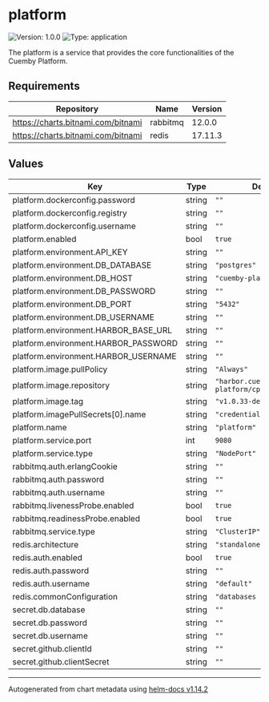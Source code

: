 # platform

![Version: 1.0.0](https://img.shields.io/badge/Version-1.0.0-informational?style=flat-square) ![Type: application](https://img.shields.io/badge/Type-application-informational?style=flat-square)

The platform is a service that provides the core functionalities of the Cuemby Platform.

## Requirements

| Repository | Name | Version |
|------------|------|---------|
| https://charts.bitnami.com/bitnami | rabbitmq | 12.0.0 |
| https://charts.bitnami.com/bitnami | redis | 17.11.3 |

## Values

| Key | Type | Default | Description |
|-----|------|---------|-------------|
| platform.dockerconfig.password | string | `""` |  |
| platform.dockerconfig.registry | string | `""` |  |
| platform.dockerconfig.username | string | `""` |  |
| platform.enabled | bool | `true` |  |
| platform.environment.API_KEY | string | `""` |  |
| platform.environment.DB_DATABASE | string | `"postgres"` |  |
| platform.environment.DB_HOST | string | `"cuemby-platform-core-db"` |  |
| platform.environment.DB_PASSWORD | string | `""` |  |
| platform.environment.DB_PORT | string | `"5432"` |  |
| platform.environment.DB_USERNAME | string | `""` |  |
| platform.environment.HARBOR_BASE_URL | string | `""` |  |
| platform.environment.HARBOR_PASSWORD | string | `""` |  |
| platform.environment.HARBOR_USERNAME | string | `""` |  |
| platform.image.pullPolicy | string | `"Always"` |  |
| platform.image.repository | string | `"harbor.cuemby.io/cuemby-platform/cp-platform"` |  |
| platform.image.tag | string | `"v1.0.33-dev.23"` |  |
| platform.imagePullSecrets[0].name | string | `"credentials-registry"` |  |
| platform.name | string | `"platform"` |  |
| platform.service.port | int | `9080` |  |
| platform.service.type | string | `"NodePort"` |  |
| rabbitmq.auth.erlangCookie | string | `""` |  |
| rabbitmq.auth.password | string | `""` |  |
| rabbitmq.auth.username | string | `""` |  |
| rabbitmq.livenessProbe.enabled | bool | `true` |  |
| rabbitmq.readinessProbe.enabled | bool | `true` |  |
| rabbitmq.service.type | string | `"ClusterIP"` |  |
| redis.architecture | string | `"standalone"` |  |
| redis.auth.enabled | bool | `true` |  |
| redis.auth.password | string | `""` |  |
| redis.auth.username | string | `"default"` |  |
| redis.commonConfiguration | string | `"databases 100"` |  |
| secret.db.database | string | `""` |  |
| secret.db.password | string | `""` |  |
| secret.db.username | string | `""` |  |
| secret.github.clientId | string | `""` |  |
| secret.github.clientSecret | string | `""` |  |

----------------------------------------------
Autogenerated from chart metadata using [helm-docs v1.14.2](https://github.com/norwoodj/helm-docs/releases/v1.14.2)
